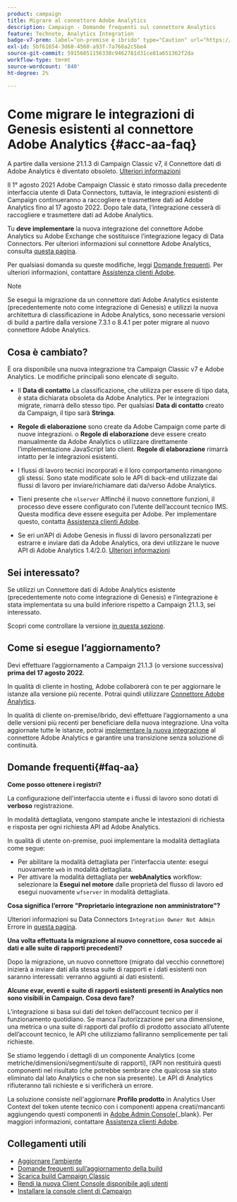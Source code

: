 ```yaml
---
product: campaign
title: Migrare al connettore Adobe Analytics
description: Campaign - Domande frequenti sul connettore Analytics
feature: Technote, Analytics Integration
badge-v7-prem: label="on-premise e ibrido" type="Caution" url="https://experienceleague.adobe.com/docs/campaign-classic/using/installing-campaign-classic/architecture-and-hosting-models/hosting-models-lp/hosting-models.html?lang=it" tooltip="Applicabile solo alle distribuzioni on-premise e ibride v7"
exl-id: 5bf61654-3d68-4560-a93f-7a768a2c5be4
source-git-commit: 59156851156338c9462781d31ce81a651362f2da
workflow-type: tm+mt
source-wordcount: '840'
ht-degree: 2%

---
```


# Come migrare le integrazioni di Genesis esistenti al connettore Adobe Analytics {#acc-aa-faq}



A partire dalla versione 21.1.3 di Campaign Classic v7, il Connettore dati di Adobe Analytics è diventato obsoleto. [Ulteriori informazioni](https://experienceleague.adobe.com/docs/analytics/import/dataconnectors/data-connectors-eol.html)

Il 1° agosto 2021 Adobe Campaign Classic è stato rimosso dalla precedente interfaccia utente di Data Connectors, tuttavia, le integrazioni esistenti di Campaign continueranno a raccogliere e trasmettere dati ad Adobe Analytics fino al 17 agosto 2022. Dopo tale data, l’integrazione cesserà di raccogliere e trasmettere dati ad Adobe Analytics.

Tu **deve implementare** la nuova integrazione del connettore Adobe Analytics su Adobe Exchange che sostituisce l’integrazione legacy di Data Connectors. Per ulteriori informazioni sul connettore Adobe Analytics, consulta [questa pagina](../../platform/using/gs-aa.md).

Per qualsiasi domanda su queste modifiche, leggi [Domande frequenti](#faq-aa). Per ulteriori informazioni, contattare [Assistenza clienti Adobe](https://helpx.adobe.com/it/enterprise/admin-guide.html/enterprise/using/support-for-experience-cloud.ug.html).

>[!NOTE]
>
>Se esegui la migrazione da un connettore dati Adobe Analytics esistente (precedentemente noto come integrazione di Genesis) e utilizzi la nuova architettura di classificazione in Adobe Analytics, sono necessarie versioni di build a partire dalla versione 7.3.1 o 8.4.1 per poter migrare al nuovo connettore Adobe Analytics.

## Cosa è cambiato?

È ora disponibile una nuova integrazione tra Campaign Classic v7 e Adobe Analytics. Le modifiche principali sono elencate di seguito.

* Il **Data di contatto** La classificazione, che utilizza per essere di tipo data, è stata dichiarata obsoleta da Adobe Analytics. Per le integrazioni migrate, rimarrà dello stesso tipo. Per qualsiasi **Data di contatto** creato da Campaign, il tipo sarà **Stringa**.

* **Regole di elaborazione** sono create da Adobe Campaign come parte di nuove integrazioni. o **Regole di elaborazione** deve essere creato manualmente da Adobe Analytics o utilizzare direttamente l’implementazione JavaScript lato client. **Regole di elaborazione** rimarrà intatto per le integrazioni esistenti.

* I flussi di lavoro tecnici incorporati e il loro comportamento rimangono gli stessi. Sono state modificate solo le API di back-end utilizzate dai flussi di lavoro per inviare/richiamare dati da/verso Adobe Analytics.

* Tieni presente che `nlserver` Affinché il nuovo connettore funzioni, il processo deve essere configurato con l’utente dell’account tecnico IMS. Questa modifica deve essere eseguita per Adobe. Per implementare questo, contatta [Assistenza clienti Adobe](https://helpx.adobe.com/it/enterprise/admin-guide.html/enterprise/using/support-for-experience-cloud.ug.html).

* Se eri un’API di Adobe Genesis in flussi di lavoro personalizzati per estrarre e inviare dati da Adobe Analytics, ora devi utilizzare le nuove API di Adobe Analytics 1.4/2.0. [Ulteriori informazioni](https://adobeexchangeec.zendesk.com/hc/en-us/articles/360047148832-Replacements-for-Data-Connector-API-calls)

## Sei interessato?

Se utilizzi un Connettore dati di Adobe Analytics esistente (precedentemente noto come integrazione di Genesis) e l’integrazione è stata implementata su una build inferiore rispetto a Campaign 21.1.3, sei interessato.

Scopri come controllare la versione [in questa sezione](../../platform/using/launching-adobe-campaign.md#getting-your-campaign-version).

## Come si esegue l’aggiornamento?

Devi effettuare l’aggiornamento a Campaign 21.1.3 (o versione successiva) **prima del 17 agosto 2022**.

In qualità di cliente in hosting, Adobe collaborerà con te per aggiornare le istanze alla versione più recente. Potrai quindi utilizzare [Connettore Adobe Analytics](../../platform/using/gs-aa.md).

In qualità di cliente on-premise/ibrido, devi effettuare l’aggiornamento a una delle versioni più recenti per beneficiare della nuova integrazione.
Una volta aggiornate tutte le istanze, potrai [implementare la nuova integrazione](../../platform/using/adobe-analytics-provisioning.md) al connettore Adobe Analytics e garantire una transizione senza soluzione di continuità.

## Domande frequenti{#faq-aa}

**Come posso ottenere i registri?**

La configurazione dell&#39;interfaccia utente e i flussi di lavoro sono dotati di **verboso** registrazione.

In modalità dettagliata, vengono stampate anche le intestazioni di richiesta e risposta per ogni richiesta API ad Adobe Analytics.

In qualità di utente on-premise, puoi implementare la modalità dettagliata come segue:

* Per abilitare la modalità dettagliata per l’interfaccia utente: esegui nuovamente `web` in modalità dettagliata.
* Per attivare la modalità dettagliata per **webAnalytics** workflow: selezionare la **Esegui nel motore** dalle proprietà del flusso di lavoro ed esegui nuovamente `wfserver` in modalità dettagliata.

**Cosa significa l’errore &quot;Proprietario integrazione non amministratore&quot;?**

Ulteriori informazioni su Data Connectors `Integration Owner Not Admin` Errore in [questa pagina](https://adobeexchangeec.zendesk.com/hc/en-us/articles/360035167932-Adobe-Analytics-Data-Connectors-Integration-Owner-Not-Admin-Error).

**Una volta effettuata la migrazione al nuovo connettore, cosa succede ai dati e alle suite di rapporti precedenti?**

Dopo la migrazione, un nuovo connettore (migrato dal vecchio connettore) inizierà a inviare dati alla stessa suite di rapporti e i dati esistenti non saranno interessati: verranno aggiunti ai dati esistenti.

**Alcune evar, eventi e suite di rapporti esistenti presenti in Analytics non sono visibili in Campaign. Cosa devo fare?**

L’integrazione si basa sui dati del token dell’account tecnico per il funzionamento quotidiano. Se manca l’autorizzazione per una dimensione, una metrica o una suite di rapporti dal profilo di prodotto associato all’utente dell’account tecnico, le API che utilizziamo falliranno semplicemente per tali richieste.

Se stiamo leggendo i dettagli di un componente Analytics (come metriche/dimensioni/segmenti/suite di rapporti), l’API non restituirà questi componenti nel risultato (che potrebbe sembrare che qualcosa sia stato eliminato dal lato Analytics o che non sia presente). Le API di Analytics rifiuteranno tali richieste e si verificherà un errore.

La soluzione consiste nell&#39;aggiornare **Profilo prodotto** in Analytics User Context del token utente tecnico con i componenti appena creati/mancanti aggiungendo questi componenti in [Adobe Admin Console](https://adminconsole.adobe.com/){_blank}. Per maggiori informazioni, contattare [Assistenza clienti Adobe](https://helpx.adobe.com/it/enterprise/admin-guide.html/enterprise/using/support-for-experience-cloud.ug.html).

## Collegamenti utili

* [Aggiornare l’ambiente](../../production/using/build-upgrade.md)
* [Domande frequenti sull’aggiornamento della build](../../platform/using/faq-build-upgrade.md)
* [Scarica build Campaign Classic](https://experience.adobe.com/#/downloads/content/software-distribution/it/campaign.html)
* [Rendi la nuova Client Console disponibile agli utenti](../../installation/using/client-console-availability-for-windows.md)
* [Installare la console client di Campaign](../../installation/using/installing-the-client-console.md)
